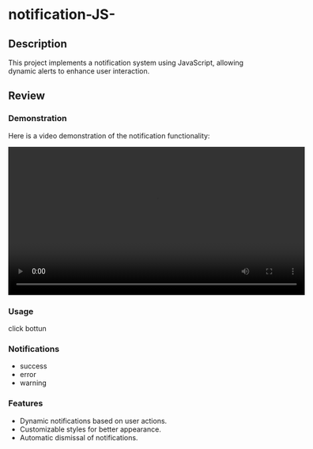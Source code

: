 # notification-JS-  

## Description  
This project implements a notification system using JavaScript, allowing dynamic alerts to enhance user interaction.  

## Review  
### Demonstration  
Here is a video demonstration of the notification functionality:  

<video width="600" controls>  
  <source src="./review.mp4" type="video/mp4">  
  Your browser does not support the video tag.  
</video>  

### Usage  
click bottun 

### Notifications 
- success  
- error 
- warning

### Features  
- Dynamic notifications based on user actions.  
- Customizable styles for better appearance.  
- Automatic dismissal of notifications.
